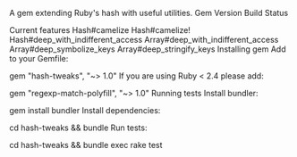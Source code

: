 A gem extending Ruby's hash with useful utilities.
Gem Version Build Status

Current features
Hash#camelize
Hash#camelize!
Hash#deep_with_indifferent_access
Array#deep_with_indifferent_access
Array#deep_symbolize_keys
Array#deep_stringify_keys
Installing gem
Add to your Gemfile:

gem "hash-tweaks", "~> 1.0"
If you are using Ruby < 2.4 please add:

gem "regexp-match-polyfill", "~> 1.0"
Running tests
Install bundler:

gem install bundler
Install dependencies:

cd hash-tweaks && bundle
Run tests:

cd hash-tweaks && bundle exec rake test
